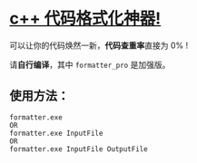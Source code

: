 # [c++ 代码格式化神器!](https://github.com/aaron20100919/cpp-formatter.git)

可以让你的代码焕然一新，**代码查重率**直接为 $0\%$ !

请**自行编译**，其中 `formatter_pro` 是加强版。

## 使用方法：

```
formatter.exe
OR
formatter.exe InputFile
OR
formatter.exe InputFile OutputFile 
```
